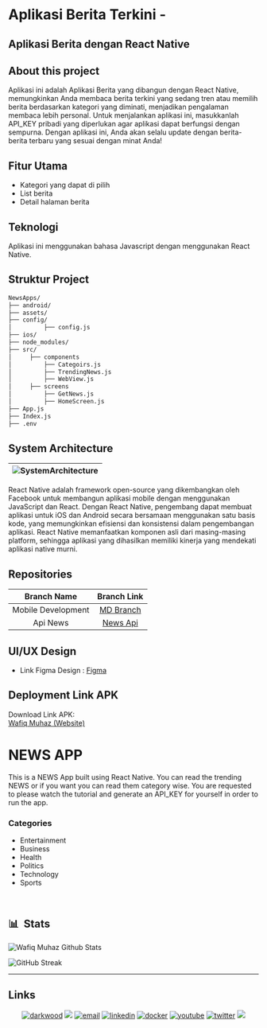 # Aplikasi Berita Terkini - 

## Aplikasi Berita dengan React Native

## About this project

Aplikasi ini adalah Aplikasi Berita yang dibangun dengan React Native, memungkinkan Anda membaca berita terkini yang sedang tren atau memilih berita berdasarkan kategori yang diminati, menjadikan pengalaman membaca lebih personal. Untuk menjalankan aplikasi ini, masukkanlah API_KEY pribadi yang diperlukan agar aplikasi dapat berfungsi dengan sempurna. Dengan aplikasi ini, Anda akan selalu update dengan berita-berita terbaru yang sesuai dengan minat Anda! 


## Fitur Utama

- Kategori yang dapat di pilih
- List berita
- Detail halaman berita

## Teknologi 

Aplikasi ini menggunakan bahasa Javascript dengan menggunakan React Native.

## Struktur Project

```bash
NewsApps/
├── android/
├── assets/
├── config/
│         ├── config.js
├── ios/
├── node_modules/
├── src/
│     ├── components
│         ├── Categoirs.js
│         ├── TrendingNews.js
│         ├── WebView.js
│     ├── screens
│         ├── GetNews.js
│         ├── HomeScreen.js
├── App.js
├── Index.js
├── .env
```



## System Architecture
|    ![SystemArchitecture](https://reactnative.dev/img/header_logo.svg)     | 
| :----------------: | 




React Native adalah framework open-source yang dikembangkan oleh Facebook untuk membangun aplikasi mobile dengan menggunakan JavaScript dan React. Dengan React Native, pengembang dapat membuat aplikasi untuk iOS dan Android secara bersamaan menggunakan satu basis kode, yang memungkinkan efisiensi dan konsistensi dalam pengembangan aplikasi. React Native memanfaatkan komponen asli dari masing-masing platform, sehingga aplikasi yang dihasilkan memiliki kinerja yang mendekati aplikasi native murni.


## Repositories

|    Branch Name     |                                      Branch Link                                                                    |
| :----------------: | :-----------------------------------------------------------------------------------------------------------------: |
| Mobile Development | [MD Branch](https://github.com/wafiqmuhaz/NewsApps)                                                                 |
| Api News           | [News Api](https://newsapi.org/)                                                                 |

## UI/UX Design

- Link Figma Design : [Figma](https://wafiqmuhaz.netlify.app/)



## Deployment Link APK

Download Link APK:<br>
[Wafiq Muhaz (Website)](https://wafiqmuhaz.netlify.app/)


# NEWS APP
This is a NEWS App built using React Native. You can read the trending NEWS or if you want you can read them category wise. You are requested to please watch the tutorial and generate an API_KEY for yourself in order to run the app.

### Categories
- Entertainment
- Business 
- Health
- Politics
- Technology
- Sports


&nbsp;

## 📊 &nbsp;Stats

![Wafiq Muhaz Github Stats](https://github-readme-stats.vercel.app/api?username=wafiqmuhaz&hide=contribs,prs&show_icons=true&bg_color=0d1116&title_color=ce09ec&text_color=a4aacb&icon_color=007ec6)

![GitHub Streak](https://github-readme-streak-stats.herokuapp.com/?user=wafiqmuhaz&theme=dark&count_private=true&bg_color=0d1116&title_color=ce09ec&text_color=a4aacb&icon_color=007ec6)

---

## Links

<p align="center">
  <a href="https://medium.com/@wafiqmuhaz/"><img src="https://img.icons8.com/fluent/32/000000/domain.png" alt="darkwood"/></a>
  <a href= "https://dev.to/wafiqmuhaz"><img src="https://img.icons8.com/windows/32/000000/dev.png"/></a>
  <a href="mailto:wafiqmuhaz@gmail.com"><img src="https://img.icons8.com/color/32/000000/gmail.png" alt="email"/></a>
  <a href="https://www.linkedin.com/in/wafiqmuhaz/"><img src="https://img.icons8.com/color/32/000000/linkedin.png" alt="linkedin"/></a>
  <a href="https://hub.docker.com/u/wafiqmuhaz"><img src="https://img.icons8.com/color/32/000000/docker.png" alt="docker"/></a>
  <a href="https://www.youtube.com/@wafiqmuhaz1890"><img src="https://img.icons8.com/color/32/000000/youtube.png" alt="youtube"/></a>
  <a href="https://twitter.com/azwamuh"><img src="https://img.icons8.com/color/32/000000/twitter-squared.png" alt="twitter"/></a>
  <a href= "https://www.tiktok.com/@az.wamuh_"><img src="https://img.icons8.com/fluent/32/000000/tiktok.png"/></a>
</p>

